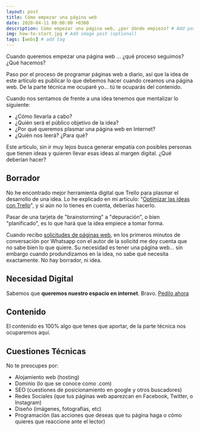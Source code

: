 ```yaml
---
layout: post
title: Cómo empezar una página web
date: 2020-04-11 00:00:00 +0300
description: Cómo empezar una página web, ¿por dónde empiezo? # Add post description (optional)
img: how-to-start.jpg # Add image post (optional)
tags: [webs] # add tag
---
```


Cuando queremos empezar una página web ... ¿qué proceso seguimos? ¿Qué hacemos?

Paso por el proceso de programar páginas web a diario, así que la idea de este artículo es publicar lo que debemos hacer cuando creamos una página web. De la parte técnica me ocuparé yo... tú te ocuparás del contenido.

Cuando nos sentamos de frente a una idea tenemos que mentalizar lo siguiente:

* ¿Cómo llevarla a cabo?
* ¿Quién será el público objetivo de la idea?
* ¿Por qué queremos plasmar una página web en Internet?
* ¿Quién nos leerá? ¿Para qué?

Este artículo, sin ir muy lejos busca generar empatía con posibles personas que tienen ideas y quieren llevar esas ideas al margen digital. ¿Qué deberían hacer?

## Borrador

No he encontrado mejor herramienta digital que Trello para plasmar el desarrollo de una idea.
Lo he explicado en mi artículo: "[Optimizar las ideas con Trello](/optimizar-ideas-trello)", y si aún no lo tienes en cuenta, deberías hacerlo.

Pasar de una tarjeta de "brainstorming" a "depuración", o bien "planificado", es lo que hará que la idea empiece a tomar forma.

Cuando recibo [solicitudes de páginas web](/solicitud), en los primeros minutos de conversación por Whatsapp con el autor de la solicitd me doy cuenta que no sabe bien lo que quiere. Su necesidad es tener una página web... sin embargo cuando produndizamos en la idea, no sabe qué necesita exactamente. No hay borrador, ni idea.

## Necesidad Digital

Sabemos que **queremos nuestro espacio en internet**. Bravo. [Pedilo ahora](/solicitud)

## Contenido

El contenido es 100% algo que tenes que aportar, de la parte técnica nos ocuparemos aquí.

## Cuestiones Técnicas

No te preocupes por:

* Alojamiento web (hosting)
* Dominio (lo que se conoce como .com)
* SEO (cuestiones de posicionamiento en google y otros buscadores)
* Redes Sociales (que tus páginas web aparezcan en Facebook, Twitter, o Instagram)
* Diseño (imágenes, fotografías, etc)
* Programación (las acciones que deseas que tu página haga o cómo quieres que reaccione ante el lector)
